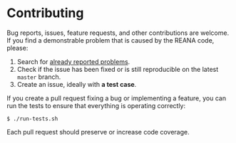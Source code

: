 # Contributing

Bug reports, issues, feature requests, and other contributions are welcome. If you find
a demonstrable problem that is caused by the REANA code, please:

1. Search for [already reported problems](https://github.com/reanahub/reana-dask-kubernetes-operator/issues).
2. Check if the issue has been fixed or is still reproducible on the
   latest `master` branch.
3. Create an issue, ideally with **a test case**.

If you create a pull request fixing a bug or implementing a feature, you can run
the tests to ensure that everything is operating correctly:

```console
$ ./run-tests.sh
```

Each pull request should preserve or increase code coverage.